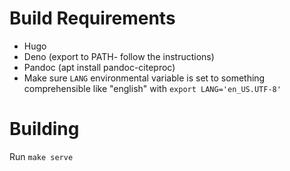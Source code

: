 # Build Requirements
- Hugo
- Deno (export to PATH- follow the instructions)
- Pandoc (apt install pandoc-citeproc)
- Make sure `LANG` environmental variable is set to something comprehensible like "english" with `export LANG='en_US.UTF-8'`

# Building
Run `make serve`
